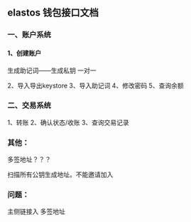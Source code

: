 
## elastos 钱包接口文档

### 一、账户系统
#### 1、创建账户
生成助记词——生成私钥  一对一



2、导入导出keystore 
3、导入助记词 
4、修改密码
5、查询余额

### 二、交易系统
1、转账
2、确认状态/收账
3、查询交易记录




### 其他：

多签地址？？？

扫描所有公钥生成地址。不能邀请加入


### 问题：

主侧链接入
多签地址